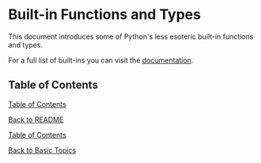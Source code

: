 # Built-in Functions and Types

This document introduces some of Python's less esoteric built-in functions and types.

For a full list of built-ins you can visit the [documentation](https://docs.python.org/3/library/functions.html).

## Table of Contents

[Table of Contents](#table-of-contents)

[Back to README](/README.md)

[Table of Contents](#table-of-contents)

[Back to Basic Topics](/basic/README.md)

